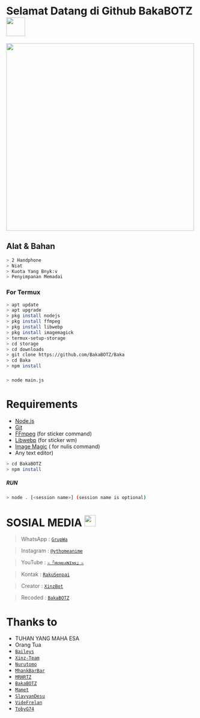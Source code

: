 # Selamat Datang di Github BakaBOTZ <img src="https://github.com/TheDudeThatCode/TheDudeThatCode/blob/master/Assets/Hi.gif" width="50px">
<img src="https://github.com/TheDudeThatCode/TheDudeThatCode/blob/master/Assets/Developer.gif" width="500px">

## Alat & Bahan
```bash
> 2 Handphone
> Niat
> Kuota Yang Bnyk:v
> Penyimpanan Memadai
```


### For Termux
```bash
> apt update 
> apt upgrade
> pkg install nodejs 
> pkg install ffmpeg 
> pkg install libwebp 
> pkg install imagemagick
> termux-setup-storage
> cd storage
> cd downloads
> git clone https://github.com/BakaBOTZ/Baka
> cd Baka
> npm install
```
###
```bash
> node main.js
```


# Requirements
* [Node.js](https://nodejs.org/en/)
* [Git](https://git-scm.com/downloads)
* [FFmpeg](https://github.com/BtbN/FFmpeg-Builds/releases/download/autobuild-2020-12-08-13-03/ffmpeg-n4.3.1-26-gca55240b8c-win64-gpl-4.3.zip) (for sticker command)
* [Libwebp](https://developers.google.com/speed/webp/download) (for sticker wm)
* [Image Magic](https://imagemagick.org/script/download.php) ( for nulis command)
* Any text editor) 
```bash
> cd BakaBOTZ
> npm install
```
##### RUN
```bash
> node . [<session name>] (session name is optional)
```

# SOSIAL MEDIA <img src="https://github.com/TheDudeThatCode/TheDudeThatCode/blob/master/Assets/Earth.gif" width="30px">
> WhatsApp  : [`GrupWa`](https://chat.whatsapp.com/I1EYwXRsPzF7WxhGvvaE7v)

> Instagram : [`@ythomeanime`](https://instagram.com/ythomeanime)

> YouTube   : [`⚔「ʜᴏᴍᴇᴀɴɪᴍᴇ」⚔`](https://youtube.com/channel/UC7SydwUESoyOQ3qZZuoaNHw)

> Kontak    : [`RakuSenpai`](https://wa.me/6287834993722)

> Creator   : [`XinzBot`](https://github.com/https://github.com/Xinz-Team)

> Recoded   : [`BakaBOTZ`](https://github.com/BakaBOTZ)



# Thanks to
* TUHAN YANG MAHA ESA
* Orang Tua
* [`Baileys`](https://github.com/adiwajshing/Baileys)
* [`Xinz-Team`](https://github.com/Xinz-Team)
* [`Nurutomo`](https://github.com/Nurutomo)
* [`MhankBarBar`](https://github.com/MhankBarBar)
* [`MRHRTZ`](https://github.com/MRHRTZ)
* [`BakaBOTZ`](https://github.com/BakaBOTZ)
* [`Mamet`](https://github.com/mamet8/)
* [`SlavyanDesu`](https://github.com/SlavyanDesu)
* [`VideFrelan`](https://github.com/VideFrelan)
* [`TobyG74`](https://github.com/TobyG74)
```
